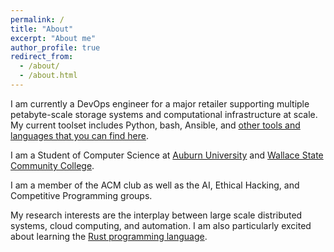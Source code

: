 ```yaml
---
permalink: /
title: "About"
excerpt: "About me"
author_profile: true
redirect_from: 
  - /about/
  - /about.html
---
```


I am currently a DevOps engineer for a major retailer supporting multiple petabyte-scale storage systems and computational infrastructure at scale. My current toolset includes Python, bash, Ansible, and [other tools and languages that you can find here](https://www.linkedin.com/in/jacobcoffee).

I am a Student of Computer Science at [Auburn University](https://auburn.edu) and [Wallace State Community College](https://wallacestate.edu).

I am a member of the ACM club as well as the AI, Ethical Hacking, and Competitive Programming groups.

My research interests are the interplay between large scale distributed systems, cloud computing, and automation. I am also particularly excited about learning the [Rust programming language](https://www.rust-lang.org/).
